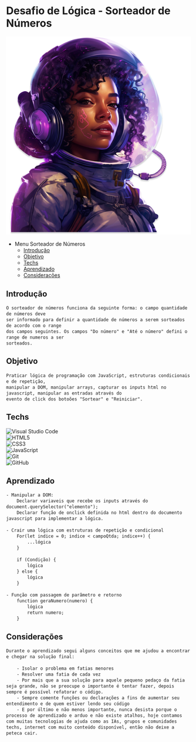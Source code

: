 # Desafio de Lógica - Sorteador de Números

![Imagem do prjeto](./img/ia.png)

- Menu Sorteador de Números
    - [Introdução](#Introdução)
    - [Objetivo](#Objetivo)
    - [Techs](#Techs)
    - [Aprendizado](#Aprendizado)
    - [Considerações](#Considerações)
  



## Introdução

    O sorteador de números funciona da seguinte forma: o campo quantidade de números deve
    ser informado para definir a quantidade de números a serem sorteados de acordo com o range 
    dos campos seguintes. Os campos "Do número" e "Até o número" defini o range de numeros a ser 
    sorteados.

## Objetivo

    Praticar lógica de programação com JavaScript, estruturas condicionais e de repetição,
    manipular a DOM, manipular arrays, capturar os inputs html no javascript, manipular as entradas através do
    evento de click dos botoões "Sortear" e "Reiniciar".

## Techs

![Visual Studio Code](https://img.shields.io/badge/Visual%20Studio%20Code-0078d7.svg?style=for-the-badge&logo=visual-studio-code&logoColor=white)<br>
![HTML5](https://img.shields.io/badge/html5-%23E34F26.svg?style=for-the-badge&logo=html5&logoColor=white)<br>
![CSS3](https://img.shields.io/badge/css3-%231572B6.svg?style=for-the-badge&logo=css3&logoColor=white)<br>
![JavaScript](https://img.shields.io/badge/javascript-%23323330.svg?style=for-the-badge&logo=javascript&logoColor=%23F7DF1E)<br>
![Git](https://img.shields.io/badge/git-%23F05033.svg?style=for-the-badge&logo=git&logoColor=white)<br>
![GitHub](https://img.shields.io/badge/github-%23121011.svg?style=for-the-badge&logo=github&logoColor=white)<br>

## Aprendizado

    - Manipular a DOM:
        Declarar variaveis que recebe os inputs através do document.querySelector("elemento");
        Declarar função de onclick definida no html dentro do documento javascript para implementar a lógica.
    
    - Crair uma lógica com estruturas de repetição e condicional
        For(let indice = 0; indice < campoQtda; indice++) {
            ...lógica
        }

        if (Condição) {
            lógica
        } else {
            lógica
        }

    - Função com passagem de parâmetro e retorno
        function geraNumero(numero) {
            lógica
            return numero;
        }

## Considerações

    Durante o aprendizado segui alguns conceitos que me ajudou a encontrar e chegar na solução final:

        - Isolar o problema em fatias menores
        - Resolver uma fatia de cada vez
        - Por mais que a sua solução para aquele pequeno pedaço da fatia seja grande, não se preocupe o importante é tentar fazer, depois sempre é possível refatorar o código.
        - Sempre comente funções ou declarações a fins de aumentar seu entendimento e de quem estiver lendo seu código
        - E por último e não menos importante, nunca desista porque o processo de aprendizado e arduo e não existe atalhos, hoje contamos com muitas tecnologias de ajuda como as IAs, grupos e comunidades techs, internet com muito conteúdo disponível, então não deixe a peteca cair.